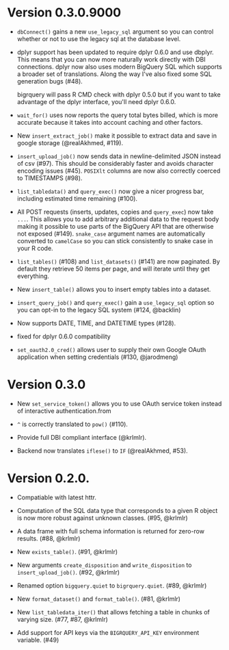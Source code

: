 # Version 0.3.0.9000

* `dbConnect()` gains a new `use_legacy_sql` argument so you can control 
  whether or not to use the legacy sql at the database level.

* dplyr support has been updated to require dplyr 0.6.0 and use dbplyr. This
  means that you can now more naturally work directly with DBI connections.
  dplyr now also uses modern BigQuery SQL which supports a broader set of
  translations. Along the way I've also fixed some SQL generation bugs (#48).
  
    bigrquery will pass R CMD check with dplyr 0.5.0 but if you want to
    take advantage of the dplyr interface, you'll need dplyr 0.6.0.

* `wait_for()` uses now reports the query total bytes billed, which is
  more accurate because it takes into account caching and other factors.

* New `insert_extract_job()` make it possible to extract data and save in 
  google storage (@realAkhmed, #119).

* `insert_upload_job()` now sends data in newline-delimited JSON instead
  of csv (#97). This should be considerably faster and avoids character
  encoding issues (#45). `POSIXlt` columns are now also correctly 
  coerced to TIMESTAMPS (#98).

* `list_tabledata()` and `query_exec()` now give a nicer progress bar, 
  including estimated time remaining (#100).

* All POST requests (inserts, updates, copies and `query_exec`) now 
  take `...`. This allows you to add arbitrary additional data to the 
  request body making it possible to use parts of the BigQuery API 
  that are otherwise not exposed (#149). `snake_case` argument names are
  automatically converted to `camelCase` so you can stick consistently 
  to snake case in your R code.

* `list_tables()` (#108) and `list_datasets()` (#141) are now paginated.
  By default they retrieve 50 items per page, and will iterate until they
  get everything.

* New `insert_table()` allows you to insert empty tables into a dataset.

* `insert_query_job()` and `query_exec()` gain a `use_legacy_sql` option
  so you can opt-in to the legacy SQL system (#124, @backlin)

* Now supports DATE, TIME, and DATETIME types (#128). 

* fixed for dplyr 0.6.0 compatibility

* `set_oauth2.0_cred()` allows user to supply their own Google OAuth application when setting credentials (#130, @jarodmeng)

# Version 0.3.0

* New `set_service_token()` allows you to use OAuth service token instead of
  interactive authentication.from

* `^` is correctly translated to `pow()` (#110).

* Provide full DBI compliant interface (@krlmlr).

* Backend now translates `iflese()` to `IF` (@realAkhmed, #53).
  
# Version 0.2.0.

* Compatiable with latest httr.

* Computation of the SQL data type that corresponds to a given R object 
  is now more robust against unknown classes. (#95, @krlmlr)

* A data frame with full schema information is returned for zero-row results.
  (#88, @krlmlr)

* New `exists_table()`. (#91, @krlmlr)

* New arguments `create_disposition` and `write_disposition` to
  `insert_upload_job()`. (#92, @krlmlr)

* Renamed option `bigquery.quiet` to `bigrquery.quiet`. (#89, @krlmlr)

* New `format_dataset()` and `format_table()`. (#81, @krlmlr)

* New `list_tabledata_iter()` that allows fetching a table in chunks of 
  varying size. (#77, #87, @krlmlr)

* Add support for API keys via the `BIGRQUERY_API_KEY` environment variable. 
  (#49)
